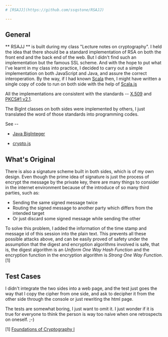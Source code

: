 ```yaml
---
# [RSAJJ](https://github.com/ssqstone/RSAJJ)

---
```


## General
** RSAJJ ** is built during my class "Lecture notes on cryptography". I held the idea that there should be a standard implementation of RSA on both the front end and the back end of the web. But I didn't find such an implementation but the famous SSL scheme. And with the hope to put what I've learnt in my class into practice, I decided to carry out a simple implementation on both JavaScript and Java, and assure the correct interoperation. By the way, if I had known [Scala](http://www.scala-lang.org/) then, I might have written a single copy of code to run on both side with the help of [Scala.js](http://www.scala-js.org/)

All the implementations are consistent with the standards -- [X.509](https://en.wikipedia.org/wiki/X.509) and [PKCS#1 v2.1](https://en.wikipedia.org/wiki/PKCS#1_v2.1). 

The BigInt classes on both sides were implemented by others, I just translated the word of those standards into programming codes. 

See -- 
* [Java BigInteger](https://docs.oracle.com/javase/7/docs/api/java/math/BigInteger.html)

* [crypto.js](https://github.com/wwwtyro/cryptico.git)

## What's Original
There is also a signature scheme built in both sides, which is of my own design. Even though the prime idea of signature is just the process of encrypt the message by the private key, there are many things to consider in the internet environment because of the introduce of so many third parties, such as:

* Sending the same signed message twice
* Routing the signed message to another party which differs from the intended target
* Or just discard some signed message while sending the other

To solve this problem, I added the information of the time stamp and message id of this session into the plain text. This prevents all these possible attacks above, and can be easily proved of safety under the assumption that the digest and encryption algorithms involved is safe, that is, the digest algorithm is an *Uniform One Way Hash Function* and the encryption function in the encryption algorithm is *Strong One Way Function*. [1]

## Test Cases
I didn't integrate the two sides into a web page, and the test just goes the way that I copy the cipher from one side, and ask to decipher it from the other side through the console or just rewriting the html page. 

The tests are somewhat boring, I just want to omit it. I just wonder if it is true for everyone to think the person is way too naive when one retrospects on oneself. ;-)


[1] [Foundations of Cryptography I](https://www.amazon.com/Foundations-Cryptography-1-Basic-Tools/dp/0521035368/ref=pd_bxgy_14_img_2?_encoding=UTF8&psc=1&refRID=0AJZ76ERVYRVVPS37383)
